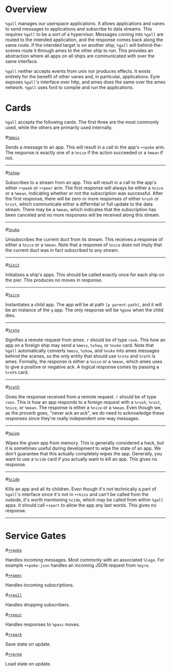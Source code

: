 <div class="short">

Overview 
===

`%gall` manages our userspace applications.  It allows applications and vanes to
send messages to applications and subscribe to data streams.  This requires
`%gall` to be a sort of a hypervisor.  Messages coming into `%gall` are routed
to the intended application, and the response comes back along the same route.
If the intended target is on another ship, `%gall` will behind-the-scenes route
it through ames to the other ship to run.  This provides an abstraction where
all apps on all ships are communicated with over the same interface.

`%gall` neither accepts events from unix nor produces effects.  It exists
entirely for the benefit of other vanes and, in particular, applications.  Eyre
exposes `%gall`'s interface over http, and ames does the same over the ames
network.  `%gall` uses ford to compile and run the applications.


Cards 
===

`%gall` accepts the following cards.  The first three are the most commonly
used, while the others are primarily used internally.

#[`%mess`](#mess)

Sends a message to an app.  This will result in a call to the app's `++poke`
arm.  The response is exactly one of a `%nice` if the action succeeded or a
`%mean` if not.

---

#[`%show`](#show)

Subscribes to a stream from an app.  This will result in a call to the app's
either `++peek` or `++peer` arm.  The first response will always be either a
`%nice` or a `%mean`, indicating whether or not the subscription was successful.
After the first response, there will be zero or more responses of either `%rush`
or `%rust`, which communicate either a differntial or full update to the data
stream.  There may be a `%mean`, which indicates that the subscription has been
canceled and no more responses will be received along this stream.

---

#[`%nuke`](#nuke)

Unsubscribes the current duct from its stream.  This receives a response of
either a `%nice` or a `%mean`.  Note that a response of `%nice` does not imply
that the current duct was in fact subscribed to any stream.

---

#[`%init`](#init)

Initializes a ship's apps.  This should be called exactly once for each ship on
the pier.  This produces no moves in response.

---

#[`%sire`](#sire)

Instantiates a child app.  The app will be at path `[p parent-path]`, and it
will be an instance of the `q` app.  The only response will be `%gone` when the
child dies.

---

#[`%rote`](#rote)

Signifies a remote request from ames.  `r` should be of type `rook`. This how an
app on a foreign ship may send a `%mess`, `%show`, or `%nuke` card. Note that
`%gall` automatically converts `%mess`, `%show`, and `%nuke` into ames messages
behind the scenes, so the only entity that should use `%rote` and `%roth` is
ames.  Formally, the response is either a `%nice` or a `%mean`, which ames uses
to give a positive or negative ack.  A logical response comes by passing a
`%roth` card.

---

#[`%roth`](#roth)

Gives the response received from a remote request.  `r` should be of type
`roon`.  This is how an app responds to a foreign request with a `%rush`,
`%rust`, `%nice`, or `%mean`.  The response is either a `%nice` or a `%mean`.
Even though we, as the proverb goes, "never ack an ack", we do need to
acknowledge these responses since they're really independent one-way messages.

---

#[`%wipe`](#wipe)

Wipes the given app from memory.  This is generally considered a hack, but it is
sometimes useful during development to wipe the state of an app.  We don't
guarantee that this actually completely wipes the app.  Generally, you want to
use a `%cide` card if you actually want to kill an app.  This gives no response.

---

#[`%cide`](#cide)

Kills an app and all its children. Even though it's not technically a part of
`%gall`'s interface since it's not in `++kiss` and can't be called from the
outside, it's worth mentioning `%cide`, which may be called from within `%gall`
apps. It should call `++part` to allow the app any last words.  This gives no
response.

---


Service Gates 
===

#[`++poke`]()

Handles incoming messages. Most commonly with an associated `%logo`.  For
example `++poke-json` handles an incoming JSON request from `%eyre`.



#[`++peer`]()

Handles incoming subscriptions.




#[`++pull`]()

Handles dropping subscribers.




#[`++pour`]()

Handles responses to `%pass` moves.




#[`++park`]()

Save state on update.




#[`++prep`]()

Load state on update.

</div>


